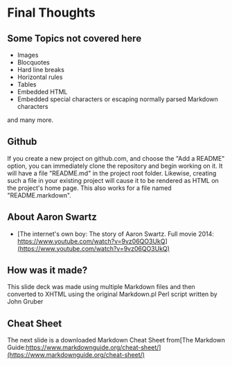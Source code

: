 # Final Thoughts

## Some Topics  not covered here

- Images
- Blocquotes
- Hard line breaks
- Horizontal rules
- Tables
- Embedded HTML
- Embedded special characters or escaping normally parsed Markdown characters

and many more.

## Github

If you create a new project on github.com, and choose the "Add a README"
option, you can immediately clone the repository and begin working on it.
It will have a file "README.md" in the project root folder. Likewise, creating
such a file in your existing project will cause it to be rendered as HTML
on the project's home page. This also works for a file named "README.markdown".

## About Aaron Swartz

- [The internet's own boy: The story of Aaron Swartz. Full movie 2014: https://www.youtube.com/watch?v=9vz06QO3UkQ](https://www.youtube.com/watch?v=9vz06QO3UkQ)

## How was it made?

This slide deck was made using  multiple Markdown files and then
converted to XHTML using the original Markdown.pl Perl script written by John
Gruber


## Cheat Sheet

The next slide is a downloaded Markdown Cheat Sheet  from[The Markdown Guide:https://www.markdownguide.org/cheat-sheet/](https://www.markdownguide.org/cheat-sheet/) 
